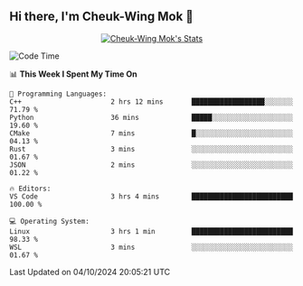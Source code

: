## Hi there, I'm Cheuk-Wing Mok 👋

<!--
**mozro0327/mozro0327** is a ✨ _special_ ✨ repository because its `README.md` (this file) appears on your GitHub profile.

Here are some ideas to get you started:

- 🔭 I’m currently working on ...
- 🌱 I’m currently learning ...
- 👯 I’m looking to collaborate on ...
- 🤔 I’m looking for help with ...
- 💬 Ask me about ...
- 📫 How to reach me: ...
- 😄 Pronouns: ...
- ⚡ Fun fact: ...
-->

<p align="center">
  <a href="https://github.com/mozro0327" class="rich-diff-level-one">
    <img src="https://github-readme-stats.vercel.app/api?username=mozro0327&title_color=333&text_color=777" alt="Cheuk-Wing Mok's Stats" >
    <!-- &hide=issues
    <img src="https://github-readme-stats.vercel.app/api?username=mozro0327&hide=issues&title_color=333&text_color=777" alt="Cheuk-Wing Mok's Stats" >
    -->
  </a>
</p>

<!--START_SECTION:waka-->
![Code Time](http://img.shields.io/badge/Code%20Time-2%2C949%20hrs%2021%20mins-blue)

📊 **This Week I Spent My Time On** 

```text
💬 Programming Languages: 
C++                      2 hrs 12 mins       ██████████████████░░░░░░░   71.79 % 
Python                   36 mins             █████░░░░░░░░░░░░░░░░░░░░   19.60 % 
CMake                    7 mins              █░░░░░░░░░░░░░░░░░░░░░░░░   04.13 % 
Rust                     3 mins              ░░░░░░░░░░░░░░░░░░░░░░░░░   01.67 % 
JSON                     2 mins              ░░░░░░░░░░░░░░░░░░░░░░░░░   01.22 % 

🔥 Editors: 
VS Code                  3 hrs 4 mins        █████████████████████████   100.00 % 

💻 Operating System: 
Linux                    3 hrs 1 min         █████████████████████████   98.33 % 
WSL                      3 mins              ░░░░░░░░░░░░░░░░░░░░░░░░░   01.67 % 
```


 Last Updated on 04/10/2024 20:05:21 UTC
<!--END_SECTION:waka-->
